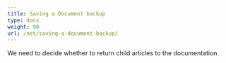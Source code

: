 ```yaml
---
title: Saving a Document backup
type: docs
weight: 90
url: /net/saving-a-document-backup/
---
```


We need to decide whether to return child articles to the documentation.
